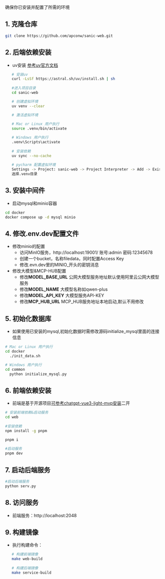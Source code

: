 
确保你已安装并配置了所需的环境

## 1. 克隆仓库
```bash
git clone https://github.com/apconw/sanic-web.git
```

## 2. 后端依赖安装  
   - uv安装 [参考uv官方文档](https://docs.astral.sh/uv/getting-started/installation/)
```bash
   # 安装uv
   curl -LsSf https://astral.sh/uv/install.sh | sh
   
   #进入项目目录
   cd sanic-web

   # 创建虚拟环境
   uv venv --clear

   # 激活虚拟环境
   
   # Mac or Linux 用户执行
   source .venv/bin/activate

   # Windows 用户执行
   .venv\Scripts\activate
   
   # 安装依赖
   uv sync --no-cache
   
   # pycharm 配置虚拟环境
   Settings -> Project: sanic-web -> Project Interpreter -> Add -> Existing environment
   选择.venv目录
```

## 3. **安装中间件**
- 启动mysql和minio容器
```bash
cd docker
docker compose up -d mysql minio
```

## 4. 修改.env.dev配置文件
- 修改minio的配置
    - 访问MinIO服务，http://localhost:19001/ 账号:admin 密码:12345678
    - 创建一个bucket，名称filedata，同时配置Access Key
    - 修改.evn.dev里的MINIO_开头的密钥消息
- 修改大模型&MCP-HUB配置
    - 修改**MODEL_BASE_URL** 公网大模型服务地址默认使用阿里云公网大模型服务
    - 修改**MODEL_NAME** 大模型名称如qwen-plus
    - 修改**MODEL_API_KEY** 大模型服务API-KEY
    - 修改**MCP_HUB_URL** MCP_HUB服务地址本地启动,默认不用修改

  
## 5. 初始化数据库
   - 如果使用已安装的mysql,初始化数据时需修改源码initialize_mysql里面的连接信息
```bash
# Mac or Linux 用户执行
cd docker
  ./init_data.sh

# Windows 用户执行
cd common
  python initialize_mysql.py
```

## 6. 前端依赖安装  
 - 前端是基于开源项目[可参考chatgpt-vue3-light-mvp安装](https://github.com/pdsuwwz/chatgpt-vue3-light-mvp)二开
 
```bash
# 安装前端依赖&启动服务
cd web
   
#安装依赖
npm install -g pnpm

pnpm i
   
#启动服务
pnpm dev
```

## 7. 启动后端服务
```bash
#启动后端服务
python serv.py
```

## 8. 访问服务
- 前端服务：http://localhost:2048


## 9. 构建镜像

- 执行构建命令：
```bash
   # 构建前端镜像 
   make web-build
  
   # 构建后端镜像
   make service-build
```